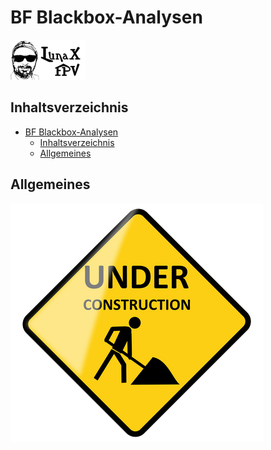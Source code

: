 # BF Blackbox-Analysen

![LunaX](./images/lunax_logo.png)

## Inhaltsverzeichnis
- [BF Blackbox-Analysen](#bf-blackbox-analysen)
  - [Inhaltsverzeichnis](#inhaltsverzeichnis)
  - [Allgemeines](#allgemeines)

## Allgemeines

![Baustelle][imgInWork]


[imgInWork]: images/inwork.png "In-Arbeit"